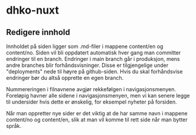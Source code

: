 # dhko-nuxt

## Redigere innhold
Innholdet på siden ligger som .md-filer i mappene content/en og content/no.
Siden vil bli oppdatert automatisk hver gang man committer endringer til en branch. Endringer i main branch går i produksjon, mens andre branches blir forhåndsvisninger. Disse er tilgjengelige under "deployments" nede til høyre på github-siden. Hvis du skal forhåndsvise endringer bør du altså opprette en egen branch.

Nummereringen i filnavnene avgjør rekkefølgen i navigasjonsmenyen. Foreløpig havner alle sidene i navigasjonsmenyen, men vi kan senere legge til undersider hvis dette er ønskelig, for eksempel nyheter på forsiden.

Når man oppretter nye sider er det viktig at de har samme navn i mappene content/no og content/en, slik at man vil komme til rett side når man bytter språk.
